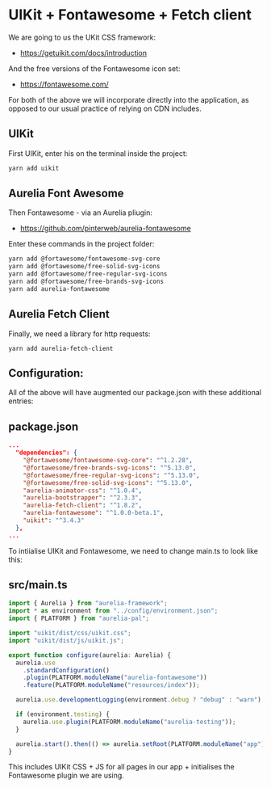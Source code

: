 # UIKit + Fontawesome + Fetch client

We are going to us the UKit CSS framework:

- <https://getuikit.com/docs/introduction>

And the free versions of the Fontawesome icon set:

- <https://fontawesome.com/>

For both of the above we will incorporate directly into the application, as opposed to our usual practice of relying on CDN includes.

## UIKit

First UIKit, enter his on the terminal inside the project:

~~~bash
yarn add uikit
~~~

## Aurelia Font Awesome

Then Fontawesome - via an Aurelia pliugin:

- <https://github.com/pinterweb/aurelia-fontawesome>

Enter these commands in the project folder:

~~~bash
yarn add @fortawesome/fontawesome-svg-core
yarn add @fortawesome/free-solid-svg-icons
yarn add @fortawesome/free-regular-svg-icons
yarn add @fortawesome/free-brands-svg-icons
yarn add aurelia-fontawesome
~~~

## Aurelia Fetch Client

Finally, we need a library for http requests:

~~~
yarn add aurelia-fetch-client
~~~

## Configuration:

All of the above will have augmented our package.json with these additional entries:

## package.json
~~~json
...
  "dependencies": {
    "@fortawesome/fontawesome-svg-core": "^1.2.28",
    "@fortawesome/free-brands-svg-icons": "^5.13.0",
    "@fortawesome/free-regular-svg-icons": "^5.13.0",
    "@fortawesome/free-solid-svg-icons": "^5.13.0",
    "aurelia-animator-css": "^1.0.4",
    "aurelia-bootstrapper": "^2.3.3",
    "aurelia-fetch-client": "^1.8.2",
    "aurelia-fontawesome": "^1.0.0-beta.1",
    "uikit": "^3.4.3"
  },
...
~~~

To intiialise UIKit and Fontawesome, we need to change main.ts to look like this:

## src/main.ts

~~~typescript
import { Aurelia } from "aurelia-framework";
import * as environment from "../config/environment.json";
import { PLATFORM } from "aurelia-pal";

import "uikit/dist/css/uikit.css";
import "uikit/dist/js/uikit.js";

export function configure(aurelia: Aurelia) {
  aurelia.use
    .standardConfiguration()
    .plugin(PLATFORM.moduleName("aurelia-fontawesome"))
    .feature(PLATFORM.moduleName("resources/index"));

  aurelia.use.developmentLogging(environment.debug ? "debug" : "warn");

  if (environment.testing) {
    aurelia.use.plugin(PLATFORM.moduleName("aurelia-testing"));
  }

  aurelia.start().then(() => aurelia.setRoot(PLATFORM.moduleName("app")));
}
~~~

This includes UIKit CSS + JS for all pages in our app + initialises the Fontawesome plugin we are using.